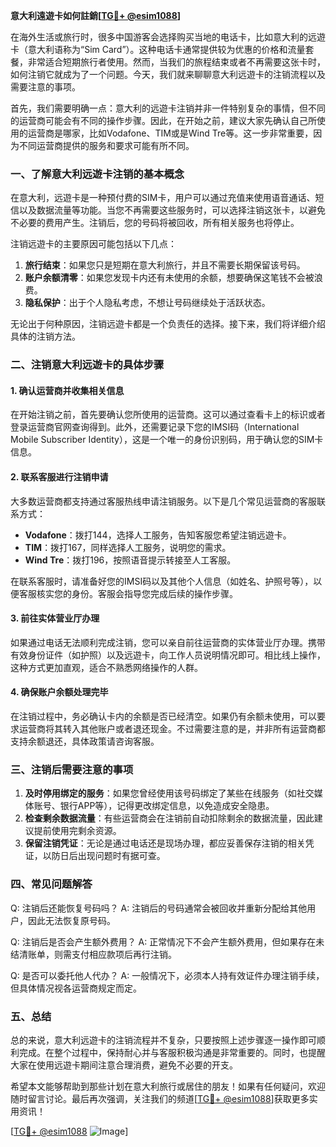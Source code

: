 **意大利遠遊卡如何註銷[[TG💪+ @esim1088](https://t.me/s/esim1088)]**

在海外生活或旅行时，很多中国游客会选择购买当地的电话卡，比如意大利的远遊卡（意大利语称为“Sim Card”）。这种电话卡通常提供较为优惠的价格和流量套餐，非常适合短期旅行者使用。然而，当我们的旅程结束或者不再需要这张卡时，如何注销它就成为了一个问题。今天，我们就来聊聊意大利远遊卡的注销流程以及需要注意的事项。

首先，我们需要明确一点：意大利的远遊卡注销并非一件特别复杂的事情，但不同的运营商可能会有不同的操作步骤。因此，在开始之前，建议大家先确认自己所使用的运营商是哪家，比如Vodafone、TIM或是Wind Tre等。这一步非常重要，因为不同运营商提供的服务和要求可能有所不同。

### 一、了解意大利远遊卡注销的基本概念

在意大利，远遊卡是一种预付费的SIM卡，用户可以通过充值来使用语音通话、短信以及数据流量等功能。当您不再需要这些服务时，可以选择注销这张卡，以避免不必要的费用产生。注销后，您的号码将被回收，所有相关服务也将停止。

注销远遊卡的主要原因可能包括以下几点：

1. **旅行结束**：如果您只是短期在意大利旅行，并且不需要长期保留该号码。
2. **账户余额清零**：如果您发现卡内还有未使用的余额，想要确保这笔钱不会被浪费。
3. **隐私保护**：出于个人隐私考虑，不想让号码继续处于活跃状态。

无论出于何种原因，注销远遊卡都是一个负责任的选择。接下来，我们将详细介绍具体的注销方法。

### 二、注销意大利远遊卡的具体步骤

#### 1. 确认运营商并收集相关信息

在开始注销之前，首先要确认您所使用的运营商。这可以通过查看卡上的标识或者登录运营商官网查询得到。此外，还需要记录下您的IMSI码（International Mobile Subscriber Identity），这是一个唯一的身份识别码，用于确认您的SIM卡信息。

#### 2. 联系客服进行注销申请

大多数运营商都支持通过客服热线申请注销服务。以下是几个常见运营商的客服联系方式：

- **Vodafone**：拨打144，选择人工服务，告知客服您希望注销远遊卡。
- **TIM**：拨打167，同样选择人工服务，说明您的需求。
- **Wind Tre**：拨打196，按照语音提示转接至人工客服。

在联系客服时，请准备好您的IMSI码以及其他个人信息（如姓名、护照号等），以便客服核实您的身份。客服会指导您完成后续的操作步骤。

#### 3. 前往实体营业厅办理

如果通过电话无法顺利完成注销，您可以亲自前往运营商的实体营业厅办理。携带有效身份证件（如护照）以及远遊卡，向工作人员说明情况即可。相比线上操作，这种方式更加直观，适合不熟悉网络操作的人群。

#### 4. 确保账户余额处理完毕

在注销过程中，务必确认卡内的余额是否已经清空。如果仍有余额未使用，可以要求运营商将其转入其他账户或者退还现金。不过需要注意的是，并非所有运营商都支持余额退还，具体政策请咨询客服。

### 三、注销后需要注意的事项

1. **及时停用绑定的服务**：如果您曾经使用该号码绑定了某些在线服务（如社交媒体账号、银行APP等），记得更改绑定信息，以免造成安全隐患。
2. **检查剩余数据流量**：有些运营商会在注销前自动扣除剩余的数据流量，因此建议提前使用完剩余资源。
3. **保留注销凭证**：无论是通过电话还是现场办理，都应妥善保存注销的相关凭证，以防日后出现问题时有据可查。

### 四、常见问题解答

Q: 注销后还能恢复号码吗？
A: 注销后的号码通常会被回收并重新分配给其他用户，因此无法恢复原号码。

Q: 注销后是否会产生额外费用？
A: 正常情况下不会产生额外费用，但如果存在未结清账单，则需支付相应款项后再行注销。

Q: 是否可以委托他人代办？
A: 一般情况下，必须本人持有效证件办理注销手续，但具体情况视各运营商规定而定。

### 五、总结

总的来说，意大利远遊卡的注销流程并不复杂，只要按照上述步骤逐一操作即可顺利完成。在整个过程中，保持耐心并与客服积极沟通是非常重要的。同时，也提醒大家在使用远遊卡期间注意合理消费，避免不必要的开支。

希望本文能够帮助到那些计划在意大利旅行或居住的朋友！如果有任何疑问，欢迎随时留言讨论。最后再次强调，关注我们的频道[[TG💪+ @esim1088](https://t.me/s/esim1088)]获取更多实用资讯！

[[TG💪+ @esim1088](https://t.me/s/esim1088) ![Image](https://i.postimg.cc/4NQfJmqS/Snipaste-2025-05-13-00-14-12.png)]